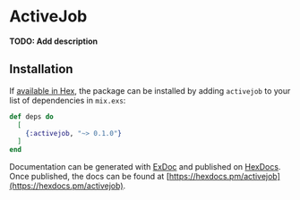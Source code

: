 # ActiveJob

**TODO: Add description**

## Installation

If [available in Hex](https://hex.pm/docs/publish), the package can be installed
by adding `activejob` to your list of dependencies in `mix.exs`:

```elixir
def deps do
  [
    {:activejob, "~> 0.1.0"}
  ]
end
```

Documentation can be generated with [ExDoc](https://github.com/elixir-lang/ex_doc)
and published on [HexDocs](https://hexdocs.pm). Once published, the docs can
be found at [https://hexdocs.pm/activejob](https://hexdocs.pm/activejob).

